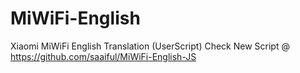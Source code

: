 # MiWiFi-English
Xiaomi MiWiFi English Translation (UserScript)
Check New Script @ https://github.com/saaiful/MiWiFi-English-JS
